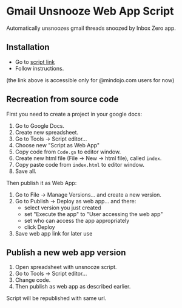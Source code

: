 # Gmail Unsnooze Web App Script

Automatically unsnoozes gmail threads snoozed by Inbox Zero app.


## Installation

- Go to [script link][script]
- Follow instructions.

(the link above is accessible only for @mindojo.com users for now)

[script]: https://script.google.com/macros/s/AKfycbxweRx_XufZ6PhxzR59LSYKe8IhJK4NYqyLNIlhJUCLz978WNBO/exec


## Recreation from source code

First you need to create a project in your google docs:

1. Go to Google Docs.
2. Create new spreadsheet.
3. Go to Tools -> Script editor...
4. Choose new "Script as Web App"
5. Copy code from `Code.gs` to editor window.
6. Create new html file (File -> New -> html file), called `index`.
7. Copy paste code from `index.html` to editor window.
8. Save all.

Then publish it as Web App:

1. Go to File -> Manage Versions... and create a new version.
2. Go to Publish -> Deploy as web app... and there:
    - select version you just created
    - set "Execute the app" to "User accessing the web app"
    - set who can access the app appropriately
    - click Deploy
3. Save web app link for later use


## Publish a new web app version

1. Open spreadsheet with unsnooze script.
2. Go to Tools -> Script editor...
3. Change code.
4. Then publish as web app as described earlier.

Script will be republished with same url.
